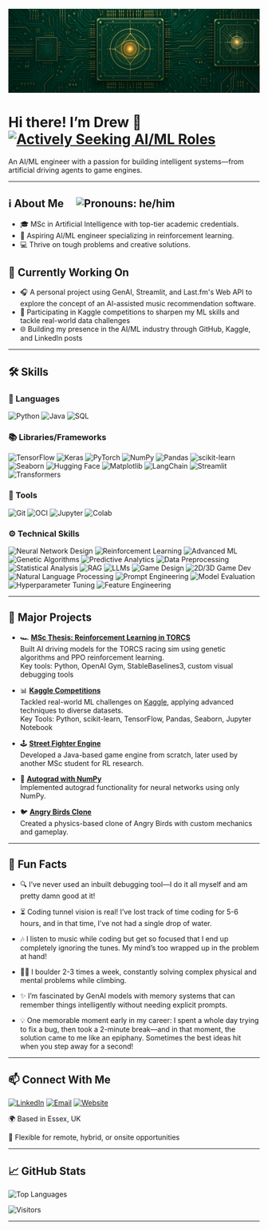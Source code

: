 ![Banner](banner.png)

# Hi there! I’m Drew 👋 &nbsp; [![Actively Seeking AI/ML Roles](https://img.shields.io/badge/Actively%20Seeking-AI%2FML%20Roles-blueviolet?style=flat&logo=target&logoColor=white)](#-connect-with-me)

An AI/ML engineer with a passion for building intelligent systems—from artificial driving agents to game engines.

---

## ℹ️ About Me &nbsp; &nbsp; ![Pronouns: he/him](https://img.shields.io/badge/Pronouns-he%2Fhim-blue)
- 🎓 MSc in Artificial Intelligence with top-tier academic credentials.
- 🤖 Aspiring AI/ML engineer specializing in reinforcement learning.
- 💻 Thrive on tough problems and creative solutions.

## 🔭 Currently Working On 
- 🎧 A personal project using GenAI, Streamlit, and Last.fm's Web API to explore the concept of an AI-assisted music recommendation software.
- 📝 Participating in Kaggle competitions to sharpen my ML skills and tackle real-world data challenges
- 🌐 Building my presence in the AI/ML industry through GitHub, Kaggle, and LinkedIn posts

---

## 🛠️ Skills 
### 💬 Languages
![Python](https://img.shields.io/badge/-Python-FFD43B?style=flat&logo=python&logoColor=3776AB)  ![Java](https://img.shields.io/badge/-Java-ED8B00?style=flat&logo=java&logoColor=white)  ![SQL](https://img.shields.io/badge/-SQL-003B57?style=flat&logo=postgresql&logoColor=white)

### 📚 Libraries/Frameworks
![TensorFlow](https://img.shields.io/badge/-TensorFlow-FF6F00?style=flat&logo=tensorflow&logoColor=white)  ![Keras](https://img.shields.io/badge/-Keras-D00000?style=flat&logo=keras&logoColor=white)  ![PyTorch](https://img.shields.io/badge/-PyTorch-EE4C2C?style=flat&logo=pytorch&logoColor=white)  ![NumPy](https://img.shields.io/badge/-NumPy-013243?style=flat&logo=numpy&logoColor=white)  ![Pandas](https://img.shields.io/badge/-Pandas-150458?style=flat&logo=pandas&logoColor=white)  ![scikit-learn](https://img.shields.io/badge/-scikit--learn-F7931E?style=flat&logo=scikit-learn&logoColor=white)  ![Seaborn](https://img.shields.io/badge/-Seaborn-0D76A9?style=flat&logo=seaborn&logoColor=white)  ![Hugging Face](https://img.shields.io/badge/-Hugging%20Face-4A4A4A?style=flat&logo=huggingface&logoColor=white)  ![Matplotlib](https://img.shields.io/badge/-Matplotlib-11557C?style=flat&logo=matplotlib&logoColor=white)  ![LangChain](https://img.shields.io/badge/-LangChain-1C3C3C?style=flat&logo=langchain&logoColor=white)  ![Streamlit](https://img.shields.io/badge/-Streamlit-FF4B4B?style=flat&logo=streamlit&logoColor=white)  ![Transformers](https://img.shields.io/badge/-Transformers-FF6F61?style=flat&logo=huggingface&logoColor=white)

### 🔧 Tools
![Git](https://img.shields.io/badge/-Git-F05032?style=flat&logo=git&logoColor=white)  ![OCI](https://img.shields.io/badge/-OCI-F80000?style=flat&logo=oracle&logoColor=white)  ![Jupyter](https://img.shields.io/badge/-Jupyter-F37626?style=flat&logo=jupyter&logoColor=white)  ![Colab](https://img.shields.io/badge/-Google%20Colab-F9AB00?style=flat&logo=google-colab&logoColor=white)

### ⚙️ Technical Skills
![Neural Network Design](https://img.shields.io/badge/-Neural%20Network%20Design-4B0082?style=flat)  ![Reinforcement Learning](https://img.shields.io/badge/-Reinforcement%20Learning-008B8B?style=flat)  ![Advanced ML](https://img.shields.io/badge/-Advanced%20ML-228B22?style=flat)  ![Genetic Algorithms](https://img.shields.io/badge/-Genetic%20Algorithms-FF4500?style=flat)  ![Predictive Analytics](https://img.shields.io/badge/-Predictive%20Analytics-1E90FF?style=flat)  ![Data Preprocessing](https://img.shields.io/badge/-Data%20Preprocessing-6A5ACD?style=flat)  ![Statistical Analysis](https://img.shields.io/badge/-Statistical%20Analysis-20B2AA?style=flat)  ![RAG](https://img.shields.io/badge/-RAG-FF69B4?style=flat) ![LLMs](https://img.shields.io/badge/-LLMs-8A2BE2?style=flat)  ![Game Design](https://img.shields.io/badge/-Game%20Design-FF6347?style=flat)  ![2D/3D Game Dev](https://img.shields.io/badge/-2D/3D%20Game%20Dev-4682B4?style=flat)  ![Natural Language Processing](https://img.shields.io/badge/-Natural%20Language%20Processing-9370DB?style=flat)  ![Prompt Engineering](https://img.shields.io/badge/-Prompt%20Engineering-3CB371?style=flat)  ![Model Evaluation](https://img.shields.io/badge/-Model%20Evaluation-A0522D?style=flat)  ![Hyperparameter Tuning](https://img.shields.io/badge/-Hyperparameter%20Tuning-CD5C5C?style=flat)  ![Feature Engineering](https://img.shields.io/badge/-Feature%20Engineering-DA70D6?style=flat)


---

## 🚀 Major Projects 

- 🏎️ **[MSc Thesis: Reinforcement Learning in TORCS](https://github.com/drewberry612/torcs-research)**  
  Built AI driving models for the TORCS racing sim using genetic algorithms and PPO reinforcement learning.  
  Key tools: Python, OpenAI Gym, StableBaselines3, custom visual debugging tools
  
- 📊 **[Kaggle Competitions](https://github.com/drewberry612/kaggle-comps)**  
  Tackled real-world ML challenges on [Kaggle](https://kaggle.com/drewberry6), applying advanced techniques to diverse datasets.  
  Key Tools: Python, scikit-learn, TensorFlow, Pandas, Seaborn, Jupyter Notebook

- 🕹️ **[Street Fighter Engine](https://github.com/drewberry612/street-fighter)**  
  Developed a Java-based game engine from scratch, later used by another MSc student for RL research.

- 🧠 **[Autograd with NumPy](https://github.com/drewberry612/autograd)**  
  Implemented autograd functionality for neural networks using only NumPy.
  
- 🐦 **[Angry Birds Clone](https://github.com/drewberry612/angry-birds)**  
  Created a physics-based clone of Angry Birds with custom mechanics and gameplay.

---

## 🎉 Fun Facts 
- 🔍 I’ve never used an inbuilt debugging tool—I do it all myself and am pretty damn good at it!

- ⏳ Coding tunnel vision is real! I’ve lost track of time coding for 5-6 hours, and in that time, I've not had a single drop of water.

- 🎶 I listen to music while coding but get so focused that I end up completely ignoring the tunes. My mind’s too wrapped up in the problem at hand!

- 🧗‍♂️ I boulder 2-3 times a week, constantly solving complex physical and mental problems while climbing.

- ✨ I’m fascinated by GenAI models with memory systems that can remember things intelligently without needing explicit prompts.

- 💡 One memorable moment early in my career: I spent a whole day trying to fix a bug, then took a 2-minute break—and in that moment, the solution came to me like an epiphany. Sometimes the best ideas hit when you step away for a second!

---

## 📫 Connect With Me 
[![LinkedIn](https://img.shields.io/badge/LinkedIn-0077B5?style=flat&logo=linkedin&logoColor=white)](https://linkedin.com/in/drew-berry) [![Email](https://img.shields.io/badge/Email-D14836?style=flat&logo=gmail&logoColor=white)](mailto:drewberry137@outlook.com) [![Website](https://img.shields.io/badge/Website-F7931E?style=flat)](https://drewberry612.github.io/)

🌍 Based in Essex, UK

💼 Flexible for remote, hybrid, or onsite opportunities

---

## 📈 GitHub Stats 

<!--![Drew's GitHub Stats](https://github-readme-stats.vercel.app/api?username=drewberry612&show_icons=true&theme=radical)-->
![Top Languages](https://github-readme-stats.vercel.app/api/top-langs/?username=drewberry612&layout=compact&theme=radical)

![Visitors](https://komarev.com/ghpvc/?username=drewberry612&color=blue)

---
